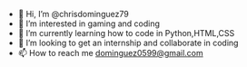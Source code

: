 - 👋 Hi, I’m @chrisdominguez79
- 👀 I’m interested in gaming and coding
- 🌱 I’m currently learning how to code in Python,HTML,CSS
- 💞️ I’m looking to get an internship and collaborate in coding
- 📫 How to reach me dominguez0599@gmail.com

<!---
chrisdominguez79/chrisdominguez79 is a ✨ special ✨ repository because its `README.md` (this file) appears on your GitHub profile.
You can click the Preview link to take a look at your changes.
--->

